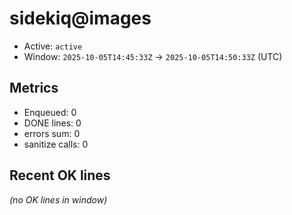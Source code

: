 # sidekiq@images

- Active: `active`
- Window: `2025-10-05T14:45:33Z` → `2025-10-05T14:50:33Z` (UTC)

## Metrics
- Enqueued: 0
- DONE lines: 0
- errors sum: 0
- sanitize calls: 0

## Recent OK lines
_(no OK lines in window)_
